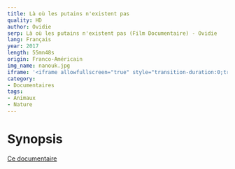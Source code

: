 ```yaml
---
title: Là où les putains n'existent pas
quality: HD
author: Ovidie
serp: Là où les putains n'existent pas (Film Documentaire) - Ovidie
lang: Français
year: 2017
length: 55mn48s
origin: Franco-Américain
img_name: nanouk.jpg
iframe: '<iframe allowfullscreen="true" style="transition-duration:0;transition-property:no;margin:0 auto;position:relative;display:block;background-color:#000000;" frameborder="0" scrolling="no" width="720" height="406" src="https://www.arte.tv/player/v3/index.php?json_url=https%3A%2F%2Fapi.arte.tv%2Fapi%2Fplayer%2Fv1%2Fconfig%2Ffr%2F071485-000-A%3Fautostart%3D1%26lifeCycle%3D1&amp;lang=fr_FR&amp;embed=1&amp;mute=0"></iframe>'
category:
- Documentaires
tags:
- Animaux
- Nature
---
```


# Synopsis

[Ce documentaire](https://www.arte.tv/fr/videos/071485-000-A/la-ou-les-putains-n-existent-pas/) 
